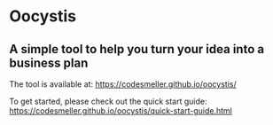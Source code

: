 # Oocystis


## A simple tool to help you turn your idea into a business plan

The tool is available at: https://codesmeller.github.io/oocystis/

To get started, please check out the quick start guide: https://codesmeller.github.io/oocystis/quick-start-guide.html

